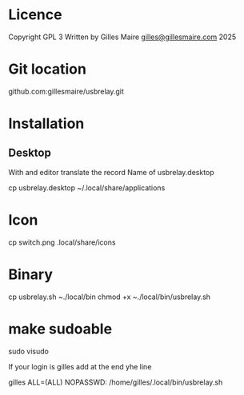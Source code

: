 # Licence

Copyright GPL 3 Written by Gilles Maire gilles@gillesmaire.com 2025

# Git location

github.com:gillesmaire/usbrelay.git

# Installation

## Desktop

With and editor translate the record Name of usbrelay.desktop


 cp usbrelay.desktop ~/.local/share/applications

# Icon

 cp switch.png .local/share/icons


# Binary

 cp usbrelay.sh ~./local/bin
 chmod +x ~./local/bin/usbrelay.sh


# make sudoable

 sudo visudo

If your login is gilles add at the end yhe line

gilles ALL=(ALL) NOPASSWD: /home/gilles/.local/bin/usbrelay.sh




